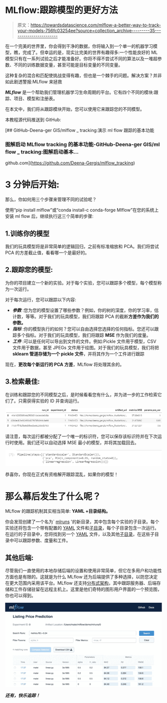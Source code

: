 # MLflow:跟踪模型的更好方法

> 原文：<https://towardsdatascience.com/mlflow-a-better-way-to-track-your-models-756fc03254ee?source=collection_archive---------35----------------------->

在一个完美的世界里，你会得到干净的数据，你将输入到一个单一的机器学习模型，瞧，完成了。但幸运的是，现实比完美的世界有趣得多:一个性能良好的 ML 模型只有在一系列试验之后才能准备好。你将不得不尝试不同的算法以及一堆超参数、不同的训练数据变量，甚至可能是目标变量的不同变量。

这种复杂的混合和匹配使挑战变得有趣，但也是一个棘手的问题。解决方案？并非如此剧透警报:MLflow 来拯救

***MLflow*** 是一个帮助我们管理机器学习生命周期的平台。它有四个不同的模块:跟踪、项目、模型和注册表。

在本文中，我们将从跟踪模块开始，您可以使用它来跟踪您的不同模型。

本教程源代码推送到 GitHub:

[](https://github.com/Deena-Gergis/mlflow_tracking) [## GitHub-Deena-ger GIS/mlflow _ tracking:演示 ml flow 跟踪的基本功能

### 图解启动 MLflow tracking 的基本功能-GitHub-Deena-ger GIS/ml flow _ tracking:图解启动基本…

github.com](https://github.com/Deena-Gergis/mlflow_tracking) 

# 3 分钟后开始:

那么，你如何用三个步骤来管理不同的试验呢？

使用“pip install mlflow”或“conda install-c conda-forge Mlflow”在您的系统上安装 ml flow 后，继续执行这三个简单的步骤:

## 1.训练你的模型

我们的玩具模型将是非常简单的逻辑回归，之前有标准缩放和 PCA。我们将尝试 PCA 的方差截止值，看看哪一个是最好的。

## 2.跟踪您的模型:

为你的项目建立一个新的实验。对于每个实验，您可以跟踪多个模型，每个模型称为一次运行。

对于每次运行，您可以跟踪以下内容:

*   ***参数*** :您为您的模型设置了哪些参数？例如，你的树的深度，你的学习率，估计数，等等。对于我们的玩具模型，我们将跟踪 PCA 的截断**方差作为我们的参数。**
*   ***指标*** :你的模型执行的如何？您可以自由选择您选择的任何指标。您还可以跟踪多个指标。对于我们的玩具模型，我们将跟踪 **MSE** 作为我们的度量。
*   ***工件*** :可以是任何可以导出到文件的文件。例如:Pickle 文件用于模型，CSV 文件用于数据，甚至 JPEGs 文件用于绘图。对于我们的玩具模型，我们将把 **sklearn 管道存储为一个 pickle 文件**，并将其作为一个工件进行跟踪

现在，**更改每个新运行的 PCA 方差**，MLflow 将处理其余的。

## 3.检索最佳:

在训练和跟踪您的不同模型之后，是时候看看您有什么，并为进一步的工作检索它们了。只需获得实验的 ID 并查询运行。

![](img/ea0b97d981e696f4defffade1f604caf.png)

请注意，每次运行都被分配了一个唯一的标识符，您可以保存该标识符并在下次运行时使用。我们还可以自动选择 MSE 最小的模型，并将其加载回去。

![](img/2269be274bd51eb19c91e5ce042e002f.png)

恭喜你，你现在正式有资格解开跟踪混乱，如果你的模型！

# 那么幕后发生了什么呢？

MLflow 的跟踪机制其实相当简单: **YAML +目录结构。**

你会发现创建了一个名为` [mlruns](https://github.com/Deena-Gergis/mlflow_tracking/tree/master/mlruns) '的新目录，其中包含每个实验的子目录。每个实验还将包含一个带有配置的 [YAML](https://github.com/Deena-Gergis/mlflow_tracking/blob/master/mlruns/1/meta.yaml) 文件和[子目录](https://github.com/Deena-Gergis/mlflow_tracking/tree/master/mlruns/1/41e1628508fc4a2f83651ceceede6d8a)，每个子目录包含一次运行。在运行的子目录中，您将找到另一个 [YAML](https://github.com/Deena-Gergis/mlflow_tracking/blob/master/mlruns/1/77c97ff7b2fe46d9becba4c230dd3193/meta.yaml) 文件，以及其他[子目录](https://github.com/Deena-Gergis/mlflow_tracking/tree/master/mlruns/1/77c97ff7b2fe46d9becba4c230dd3193)，在这些子目录中可以跟踪参数、度量和工件。

## 其他后端:

尽管我们一直使用的本地存储后端的设置和使用非常简单，但它在多用户和功能性方面也是有限的。这就是为什么 MLflow 还为后端提供了多种选择，以防您决定在更大范围内采用该平台。MLflow 还支持[分布式架构](https://www.mlflow.org/docs/latest/tracking.html#scenario-4-mlflow-with-remote-tracking-server-backend-and-artifact-stores)，其中跟踪服务器、后端存储和工件存储驻留在远程主机上。这里是他们奇特的图形用户界面的一个预览图，你也可以得到。

![](img/6558292896565921da53f83dbe3d05d3.png)

***还有，快乐追踪！***